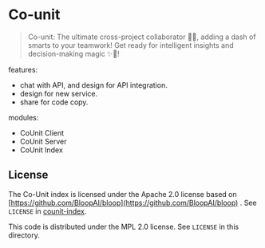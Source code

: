 # Co-unit

> Co-unit: The ultimate cross-project collaborator 🤝🚀, adding a dash of smarts to your teamwork! Get ready for
> intelligent insights and decision-making magic ✨🧠!


features:

- chat with API, and design for API integration.
- design for new service.
- share for code copy.

modules:

- CoUnit Client
- CoUnit Server
- CoUnit Index

## License

The Co-Unit index is licensed under the Apache 2.0 license based
on [https://github.com/BloopAI/bloop](https://github.com/BloopAI/bloop) . See `LICENSE`
in [counit-index](./counit-index).

This code is distributed under the MPL 2.0 license. See `LICENSE` in this directory.
